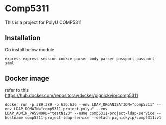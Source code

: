 # Comp5311
This is a project for PolyU COMP5311

## Installation
Go install below module

```node
express express-session cookie-parser body-parser passport passport-saml
```

## Docker image
refer to this
https://hub.docker.com/repositoray/docker/pignickyip/comp5311 
```
docker run -p 389:389 -p 636:636 --env LDAP_ORGANISATION="comp5311" --env LDAP_DOMAIN="comp5311-project.polyu" --env LDAP_ADMIN_PASSWORD="testN123" --name comp5311-project-ldap-service --hostname comp5311-project-ldap-service --detach pignickyip/comp5311:v1
```
